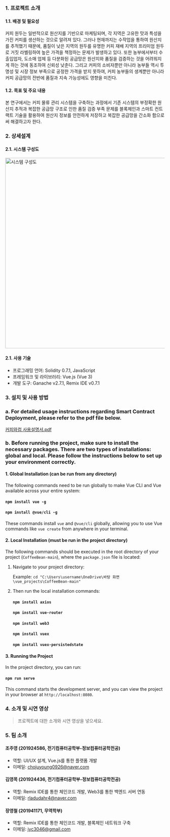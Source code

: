 ### 1. 프로젝트 소개
#### 1.1. 배경 및 필요성
커피 원두는 일반적으로 원산지를 기반으로 마케팅되며, 각 지역은 고유한 맛과 특성을 가진 커피를 생산하는 것으로 알려져 있다. 그러나 현재까지는 수작업을 통하여 원산지를 추적했기 때문에, 품질이 낮은 지역의 원두를 유명한 커피 재배 지역의 프리미엄 원두로 거짓 라벨링하여 높은 가격을 책정하는 문제가 발생하고 있다. 또한 농부에서부터 수출입업자, 도소매 업체 등 다분화된 공급망은 원산지와 품질을 검증하는 것을 어려워지게 하는 것에 동조하여 신뢰성 낮춘다. 그리고 커피의  소비자뿐만 아니라 농부들 역시 투명성 및 시장 정보 부족으로 공정한 가격을 받지 못하여, 커피 농부들의 생계뿐만 아니라 커피 공급망의 전반에 품질과 지속 가능성에도 영향을 미친다.


#### 1.2. 목표 및 주요 내용
본 연구에서는 커피 물류 관리 시스템을 구축하는 과정에서 기존 시스템의 부정확한 원산지 추적과 복잡한 공급망 구조로 인한 품질 검증 부족 문제를 블록체인과 스마트 컨트랙트 기술을 활용하여 원산지 정보를 안전하게 저장하고 복잡한 공급망을 간소화 함으로써 해결하고자 한다.


### 2. 상세설계
#### 2.1. 시스템 구성도
<img src="https://github.com/user-attachments/assets/359a3b11-e64e-4e7c-932f-1b8fed4f8074" alt="시스템 구성도" width="600" />


#### 2.1. 사용 기술
- 프로그래밍 언어: Solidity 0.7.1, JavaScript
- 프레임워크 및 라이브러리: Vue.js (Vue 3)
- 개발 도구: Ganache v2.7.1, Remix IDE v0.7.1


### 3. 설치 및 사용 방법
### a. For detailed usage instructions regarding **Smart Contract Deployment**, please refer to the pdf file below.

[커피와컴 사용설명서.pdf](https://github.com/user-attachments/files/17349683/default.pdf)

### b. Before running the project, make sure to install the necessary packages. There are two types of installations: **global** and **local**. Please follow the instructions below to set up your environment correctly.

   #### 1. Global Installation (can be run from any directory)

   The following commands need to be run globally to make Vue CLI and Vue available across your entire system:

   #### `npm install vue -g`  
   #### `npm install @vue/cli -g`

   These commands install `vue` and `@vue/cli` globally, allowing you to use Vue commands like `vue create` from anywhere in your terminal.

   #### 2. Local Installation (must be run in the project directory)

   The following commands should be executed in the root directory of your project (`CoffeeBean-main`), where the `package.json` file is located:

   1. Navigate to your project directory:

      Example: `cd "C:\Users\username\OneDrive\바탕 화면\vue_projects\CoffeeBean-main"`

   2. Then run the local installation commands:

      #### `npm install axios`  
      #### `npm install vue-router`  
      #### `npm install web3`
      #### `npm install vuex`
      #### `npm install vuex-persistedstate`

   #### 3. Running the Project

   In the project directory, you can run:

   #### `npm run serve`

   This command starts the development server, and you can view the project in your browser at `http://localhost:8080`.


### 4. 소개 및 시연 영상
> 프로젝트에 대한 소개와 시연 영상을 넣으세요.

### 5. 팀 소개
#### 조주영 (201924586, 전기컴퓨터공학부-정보컴퓨터공학전공)
- 역할: UI/UX 설계, Vue.js를 통한 플랫폼 개발
- 이메일: chojuyoung0926@naver.com

#### 김영목 (201924436, 전기컴퓨터공학부-정보컴퓨터공학전공)
- 역할: Remix IDE를 통한 체인코드 개발, Web3를 통한 백엔드 서버 연동
- 이메일: rladudahr4@naver.com

#### 장영철 (201941171, 무역학부)
- 역할: Remix IDE를 통한 체인코드 개발, 블록체인 네트워크 구축
- 이메일: jyc3046@gmail.com